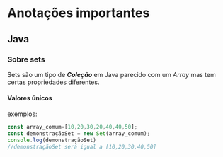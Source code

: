 ﻿# Anotações importantes
## Java
###  Sobre sets
Sets são um tipo de **_Coleção_** em Java parecido com um _Array_ mas tem certas propriedades diferentes.

#### Valores únicos
exemplos:
~~~javascript
const array_comum=[10,20,30,20,40,40,50];
const demonstraçãoSet = new Set(array_comum);
console.log(demonstraçãoSet)
//demonstraçãoSet será igual a [10,20,30,40,50]
